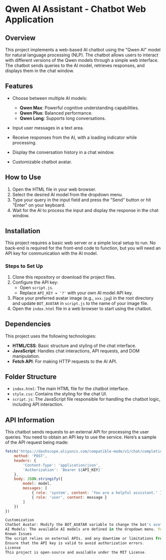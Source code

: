 # Qwen AI Assistant - Chatbot Web Application

## Overview

This project implements a web-based AI chatbot using the "Qwen AI" model for natural language processing (NLP). The chatbot allows users to interact with different versions of the Qwen models through a simple web interface. The chatbot sends queries to the AI model, retrieves responses, and displays them in the chat window.

## Features

- Choose between multiple AI models:
  - **Qwen Max**: Powerful cognitive understanding capabilities.
  - **Qwen Plus**: Balanced performance.
  - **Qwen Long**: Supports long conversations.
  
- Input user messages in a text area.
- Receive responses from the AI, with a loading indicator while processing.
- Display the conversation history in a chat window.
- Customizable chatbot avatar.

## How to Use

1. Open the HTML file in your web browser.
2. Select the desired AI model from the dropdown menu.
3. Type your query in the input field and press the "Send" button or hit "Enter" on your keyboard.
4. Wait for the AI to process the input and display the response in the chat window.

## Installation

This project requires a basic web server or a simple local setup to run. No back-end is required for the front-end code to function, but you will need an API key for communication with the AI model.

### Steps to Set Up

1. Clone this repository or download the project files.
2. Configure the API key:
   - Open `script.js`.
   - Replace `API_KEY = '?'` with your own AI model API key.
3. Place your preferred avatar image (e.g., `xxx.jpg`) in the root directory and update `BOT_AVATAR` in `script.js` to the name of your image file.
4. Open the `index.html` file in a web browser to start using the chatbot.

## Dependencies

This project uses the following technologies:

- **HTML/CSS**: Basic structure and styling of the chat interface.
- **JavaScript**: Handles chat interactions, API requests, and DOM manipulation.
- **Fetch API**: For making HTTP requests to the AI API.

## Folder Structure

- `index.html`: The main HTML file for the chatbot interface.
- `style.css`: Contains the styling for the chat UI.
- `script.js`: The JavaScript file responsible for handling the chatbot logic, including API interaction.

## API Information

This chatbot sends requests to an external API for processing the user queries. You need to obtain an API key to use the service. Here’s a sample of the API request being made:

```javascript
fetch('https://dashscope.aliyuncs.com/compatible-mode/v1/chat/completions', {
    method: 'POST',
    headers: {
        'Content-Type': 'application/json',
        'Authorization': `Bearer ${API_KEY}`
    },
    body: JSON.stringify({
        model: model,
        messages: [
            { role: 'system', content: 'You are a helpful assistant.' },
            { role: 'user', content: message }
        ]
    })
})

Customization
Chatbot Avatar: Modify the BOT_AVATAR variable to change the bot's avatar image. Place your image in the root directory and update the file name accordingly.
AI Models: The available AI models are defined in the dropdown menu. You can change the options in the HTML file to add more models if needed.
Known Issues
The script relies on external APIs, and any downtime or limitations from those services may impact functionality.
Ensure that the API key is valid to avoid authorization errors.
License
This project is open-source and available under the MIT License.
